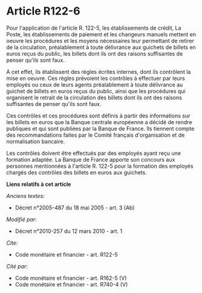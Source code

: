 # Article R122-6

Pour l'application de l'article R. 122-5, les établissements de crédit, La Poste, les établissements de paiement et les
changeurs manuels mettent en oeuvre les procédures et les moyens nécessaires leur permettant de retirer de la circulation,
préalablement à toute délivrance aux guichets de billets en euros reçus du public, les billets dont ils ont des raisons
suffisantes de penser qu'ils sont faux.

A cet effet, ils établissent des règles écrites internes, dont ils contrôlent la mise en oeuvre. Ces règles prévoient les
contrôles à effectuer par leurs employés ou ceux de leurs agents préalablement à toute délivrance au guichet de billets en
euros reçus du public, ainsi que les procédures qui organisent le retrait de la circulation des billets dont ils ont des
raisons suffisantes de penser qu'ils sont faux. 

Ces contrôles et ces procédures sont définis à partir des informations sur les billets en euros que la Banque centrale
européenne a décidé de rendre publiques et qui sont publiées par la Banque de France. Ils tiennent compte des recommandations
faites par le Comité français d'organisation et de normalisation bancaire. 

Les contrôles doivent être effectués par des employés ayant reçu une formation adaptée. La Banque de France apporte son
concours aux personnes mentionnées à l'article R. 122-5 pour la formation des employés chargés des contrôles des billets en
euros aux guichets.

**Liens relatifs à cet article**

_Anciens textes_:

  - Décret n°2005-487 du 18 mai 2005 - art. 3 (Ab)

_Modifié par_:

  - Décret n°2010-257 du 12 mars 2010 - art. 1

_Cite_:

  - Code monétaire et financier - art. R122-5

_Cité par_:

  - Code monétaire et financier - art. R162-5 (V)
  - Code monétaire et financier - art. R740-4 (V)
